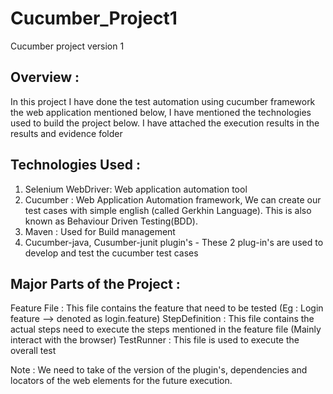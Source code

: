 # Cucumber_Project1
Cucumber project version 1

## Overview :

In this project I have done the test automation using cucumber framework the web application mentioned below,
I have mentioned the technologies used to build the project below. I have attached the execution results in the results and evidence folder

## Technologies Used :

1. Selenium WebDriver: Web application automation tool 
2. Cucumber : Web Application Automation framework, We can create our test cases with simple english (called Gerkhin Language). This is also known as Behaviour Driven Testing(BDD).
3. Maven : Used for Build management
4. Cucumber-java, Cusumber-junit plugin's - These 2 plug-in's are used to develop and test the cucumber test cases

## Major Parts of the Project :

Feature File : This file contains the feature that need to be tested (Eg : Login feature --> denoted as login.feature)
StepDefinition : This file contains the actual steps need to execute the steps mentioned in the feature file (Mainly interact with the browser)
TestRunner : This file is used to execute the overall test 


Note : We need to take of the version of the plugin's, dependencies and locators of the web elements for the future execution.

